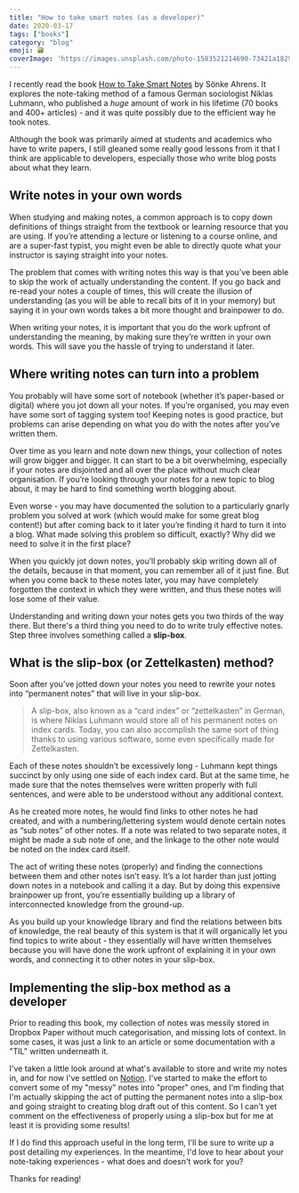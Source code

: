 ```yaml
---
title: "How to take smart notes (as a developer)"
date: 2020-03-17
tags: ["books"]
category: "blog"
emoji: 🗃️
coverImage: 'https://images.unsplash.com/photo-1583521214690-73421a1829a9?ixlib=rb-1.2.1&ixid=eyJhcHBfaWQiOjEyMDd9&auto=format&fit=crop&w=1950&q=80'
---
```


I recently read the book [How to Take Smart Notes](https://www.goodreads.com/en/book/show/34507927) by Sönke Ahrens. It explores the note-taking method of a famous German sociologist Niklas Luhmann, who published a *huge* amount of work in his lifetime (70 books and 400+ articles) - and it was quite possibly due to the efficient way he took notes.

Although the book was primarily aimed at students and academics who have to write papers, I still gleaned some really good lessons from it that I think are applicable to developers, especially those who write blog posts about what they learn.

## Write notes in your own words

When studying and making notes, a common approach is to copy down definitions of things straight from the textbook or learning resource that you are using. If you’re attending a lecture or listening to a course online, and are a super-fast typist, you might even be able to directly quote what your instructor is saying straight into your notes.

The problem that comes with writing notes this way is that you’ve been able to skip the work of actually understanding the content. If you go back and re-read your notes a couple of times, this will create the illusion of understanding (as you will be able to recall bits of it in your memory) but saying it in your own words takes a bit more thought and brainpower to do.

When writing your notes, it is important that you do the work upfront of understanding the meaning, by making sure they’re written in your own words. This will save you the hassle of trying to understand it later.

## Where writing notes can turn into a problem

You probably will have some sort of notebook (whether it’s paper-based or digital) where you jot down all your notes. If you’re organised, you may even have some sort of tagging system too! Keeping notes is good practice, but problems can arise depending on what you do with the notes after you’ve written them.

Over time as you learn and note down new things, your collection of notes will grow bigger and bigger. It can start to be a bit overwhelming, especially if your notes are disjointed and all over the place without much clear organisation. If you’re looking through your notes for a new topic to blog about, it may be hard to find something worth blogging about.

Even worse - you may have documented the solution to a particularly gnarly problem you solved at work (which would make for some great blog content!) but after coming back to it later you’re finding it hard to turn it into a blog. What made solving this problem so difficult, exactly? Why did we need to solve it in the first place?

When you quickly jot down notes, you’ll probably skip writing down all of the details, because in that moment, you can remember all of it just fine. But when you come back to these notes later, you may have completely forgotten the context in which they were written, and thus these notes will lose some of their value.

Understanding and writing down your notes gets you two thirds of the way there. But there's a third thing you need to do to write truly effective notes. Step three involves something called a **slip-box**.

## What is the slip-box (or Zettelkasten) method?

Soon after you’ve jotted down your notes you need to rewrite your notes into “permanent notes” that will live in your slip-box.

> A slip-box, also known as a “card index” or “zettelkasten” in German, is where Niklas Luhmann would store all of his permanent notes on index cards. Today, you can also accomplish the same sort of thing thanks to using various software, some even specifically made for Zettelkasten.

Each of these notes shouldn’t be excessively long - Luhmann kept things succinct by only using one side of each index card. But at the same time, he made sure that the notes themselves were written properly with full sentences, and were able to be understood without any additional context.

As he created more notes, he would find links to other notes he had created, and with a numbering/lettering system would denote certain notes as “sub notes” of other notes. If a note was related to two separate notes, it might be made a sub note of one, and the linkage to the other note would be noted on the index card itself.

The act of writing these notes (properly) and finding the connections between them and other notes isn’t easy. It’s a lot harder than just jotting down notes in a notebook and calling it a day. But by doing this expensive brainpower up front, you’re essentially building up a library of interconnected knowledge from the ground-up.

As you build up your knowledge library and find the relations between bits of knowledge, the real beauty of this system is that it will organically let you find topics to write about - they essentially will have written themselves because you will have done the work upfront of explaining it in your own words, and connecting it to other notes in your slip-box.

## Implementing the slip-box method as a developer

Prior to reading this book, my collection of notes was messily stored in Dropbox Paper without much categorisation, and missing lots of context. In some cases, it was just a link to an article or some documentation with a "TIL" written underneath it.

I've taken a little look around at what's available to store and write my notes in, and for now I've settled on [Notion](http://notion.so/). I've started to make the effort to convert some of my "messy" notes into "proper" ones, and I'm finding that I'm actually skipping the act of putting the permanent notes into a slip-box and going straight to creating blog draft out of this content. So I can't yet comment on the effectiveness of properly using a slip-box but for me at least it is providing some results!

If I do find this approach useful in the long term, I'll be sure to write up a post detailing my experiences. In the meantime, I'd love to hear about your note-taking experiences - what does and doesn't work for you?

Thanks for reading!